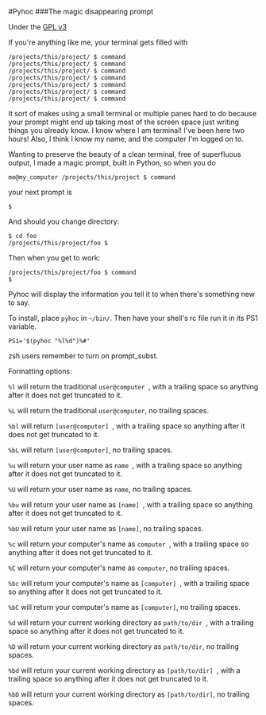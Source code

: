 #Pyhoc
###The magic disappearing prompt

Under the [GPL v3](http://www.gnu.org/licenses/gpl-3.0.html)

If you're anything like me, your terminal gets filled with

    /projects/this/project/ $ command
    /projects/this/project/ $ command
    /projects/this/project/ $ command
    /projects/this/project/ $ command
    /projects/this/project/ $ command
    /projects/this/project/ $ command
    /projects/this/project/ $ command

It sort of makes using a small terminal or multiple panes hard to do because
your prompt might end up taking most of the screen space just writing things
you already know. I know where I am terminal! I've been here two hours! Also, I
think I know my name, and the computer I'm logged on to.

Wanting to preserve the beauty of a clean terminal, free of superfluous output,
I made a magic prompt, built in Python, so when you do

    me@my_computer /projects/this/project $ command

your next prompt is

    $

And should you change directory:

    $ cd foo
    /projects/this/project/foo $

Then when you get to work:

    /projects/this/project/foo $ command
    $

Pyhoc will display the information you tell it to when there's something new to
say.

To install, place `pyhoc` in `~/bin/`. Then have your shell's rc file run it in
its PS1 variable.

    PS1='$(pyhoc "%l%d")%#'

zsh users remember to turn on prompt_subst.


Formatting options:

`%l` will return the traditional `user@computer `, with a trailing space so
anything after it does not get truncated to it.

`%L` will return the traditional `user@computer`, no trailing spaces.

`%bl` will return `[user@computer] `, with a trailing space so anything after
it does not get truncated to it.

`%bL` will return `[user@computer]`, no trailing spaces.

`%u` will return your user name as `name `, with a trailing space so anything
after it does not get truncated to it.

`%U` will return your user name as `name`, no trailing spaces.

`%bu` will return your user name as `[name] `, with a trailing space so
anything after it does not get truncated to it.

`%bU` will return your user name as `[name]`, no trailing spaces.

`%c` will return your computer's name as `computer `, with a trailing space so
anything after it does not get truncated to it.

`%C` will return your computer's name as `computer`, no trailing spaces.

`%bc` will return your computer's name as `[computer] `, with a trailing space
so anything after it does not get truncated to it.

`%bC` will return your computer's name as `[computer]`, no trailing spaces.

`%d` will return your current working directory as `path/to/dir `, with a
trailing space so anything after it does not get truncated to it.

`%D` will return your current working directory as `path/to/dir`, no trailing
spaces.

`%bd` will return your current working directory as `[path/to/dir] `, with a
trailing space so anything after it does not get truncated to it.

`%bD` will return your current working directory as `[path/to/dir]`, no
trailing spaces.
